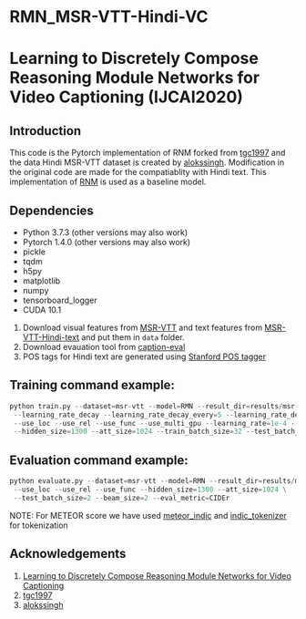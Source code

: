 # RMN_MSR-VTT-Hindi-VC

# Learning to Discretely Compose Reasoning Module Networks for Video Captioning (IJCAI2020)
## Introduction
This code is the Pytorch implementation of RNM forked from [tgc1997](https://github.com/tgc1997/RMN) and the data Hindi MSR-VTT dataset is created by [alokssingh](https://github.com/alokssingh/MSR-VTT-captioning). Modification in the original code are made for the compatiablity with Hindi text. 
This implementation of [RNM](https://arxiv.org/abs/2007.09049) is used as a baseline model.

## Dependencies
* Python 3.7.3 (other versions may also work)
* Pytorch 1.4.0 (other versions may also work)
* pickle
* tqdm
* h5py
* matplotlib
* numpy
* tensorboard_logger
* CUDA 10.1


1. Download visual features from [MSR-VTT](https://rec.ustc.edu.cn/share/26685ac0-ba08-11ea-866f-6fc664dfaa3b) and text features from [MSR-VTT-Hindi-text](https://drive.google.com/drive/folders/1L3fylhdc5FAV-kyJsQDhB7oN0yYRxSxc?usp=sharing) and put them in `data` folder.
2. Download evauation tool from [caption-eval](https://github.com/tgc1997/RMN)
3. POS tags for Hindi text are generated using [Stanford POS tagger](https://nlp.stanford.edu/software/tagger.shtml)
## Training command example:
```python
python train.py --dataset=msr-vtt --model=RMN --result_dir=results/msr-vtt_model --use_lin_loss \
 --learning_rate_decay --learning_rate_decay_every=5 --learning_rate_decay_rate=3 \
 --use_loc --use_rel --use_func --use_multi_gpu --learning_rate=1e-4 --attention=gumbel \
 --hidden_size=1300 --att_size=1024 --train_batch_size=32 --test_batch_size=8
```
## Evaluation command example:
```python
python evaluate.py --dataset=msr-vtt --model=RMN --result_dir=results/msr-vtt_model \
 --use_loc --use_rel --use_func --hidden_size=1300 --att_size=1024 \
 --test_batch_size=2 --beam_size=2 --eval_metric=CIDEr
```
NOTE: For METEOR score we have used [meteor_indic](https://github.com/anoopkunchukuttan/meteor_indic) and [indic_tokenizer](https://anoopkunchukuttan.github.io/indic_nlp_library/) for tokenization
## Acknowledgements
1. [Learning to Discretely Compose Reasoning Module Networks for Video Captioning](https://arxiv.org/abs/2007.09049)
2. [tgc1997](https://github.com/tgc1997/RMN)
3. [alokssingh](https://github.com/alokssingh/MSR-VTT-captioning)
